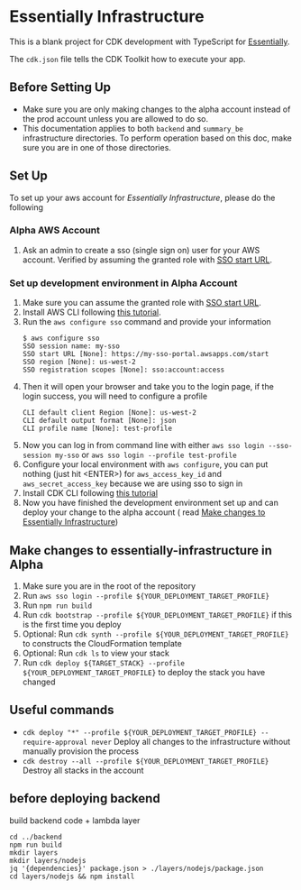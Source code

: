 # Essentially Infrastructure

This is a blank project for CDK development with TypeScript for [Essentially](https://github.com/ubclaunchpad/Essentially).

The `cdk.json` file tells the CDK Toolkit how to execute your app.

## Before Setting Up
- Make sure you are only making changes to the alpha account instead of the prod account unless you are allowed to do so.
- This documentation applies to both `backend` and `summary_be` infrastructure directories. To perform operation based on this doc, make sure you are in one of those directories.

## Set Up

To set up your aws account for *Essentially Infrastructure*, please do the following

### Alpha AWS Account

1. Ask an admin to create a sso (single sign on) user for your AWS account. Verified by
   assuming the granted role with [SSO start URL](https://d-926755e36e.awsapps.com/start).

### Set up development environment in Alpha Account

1. Make sure you can assume the granted role with [SSO start URL](https://d-926755e36e.awsapps.com/start).
2. Install AWS CLI
   following [this tutorial](https://docs.aws.amazon.com/cli/latest/userguide/getting-started-install.html).
3. Run the `aws configure sso` command and provide your information
    ```shell
    $ aws configure sso
    SSO session name: my-sso
    SSO start URL [None]: https://my-sso-portal.awsapps.com/start
    SSO region [None]: us-west-2
    SSO registration scopes [None]: sso:account:access
    ```
4. Then it will open your browser and take you to the login page, if the login success, you will need to configure a
   profile
    ```shell
    CLI default client Region [None]: us-west-2
    CLI default output format [None]: json
    CLI profile name [None]: test-profile
    ```
5. Now you can log in from command line with either `aws sso login --sso-session my-sso`
   or `aws sso login --profile test-profile`
6. Configure your local environment with `aws configure`, you can put nothing (just hit \<ENTER\>)
   for `aws_access_key_id` and `aws_secret_access_key` because we are using sso to sign in
7. Install CDK CLI
   following [this tutorial](https://docs.aws.amazon.com/cdk/v2/guide/getting_started.html#getting_started_install)
8. Now you have finished the development environment set up and can deploy your change to the alpha account (
   read [Make changes to Essentially Infrastructure](#make-changes-to-essentially-infrastructure-in-alpha))

## Make changes to essentially-infrastructure in Alpha

1. Make sure you are in the root of the repository
2. Run `aws sso login --profile ${YOUR_DEPLOYMENT_TARGET_PROFILE}`
3. Run `npm run build`
4. Run `cdk bootstrap --profile ${YOUR_DEPLOYMENT_TARGET_PROFILE}` if this is the first time you deploy
5. Optional: Run `cdk synth --profile ${YOUR_DEPLOYMENT_TARGET_PROFILE}` to constructs the CloudFormation template
6. Optional: Run `cdk ls` to view your stack
7. Run `cdk deploy ${TARGET_STACK} --profile ${YOUR_DEPLOYMENT_TARGET_PROFILE}` to deploy the stack you have changed

## Useful commands

* `cdk deploy "*" --profile ${YOUR_DEPLOYMENT_TARGET_PROFILE} --require-approval never` Deploy all changes to the infrastructure without manually provision the process
* `cdk destroy --all --profile ${YOUR_DEPLOYMENT_TARGET_PROFILE}` Destroy all stacks in the account

## before deploying backend
build backend code + lambda layer
```shell
cd ../backend
npm run build
mkdir layers
mkdir layers/nodejs
jq '{dependencies}' package.json > ./layers/nodejs/package.json
cd layers/nodejs && npm install
```
